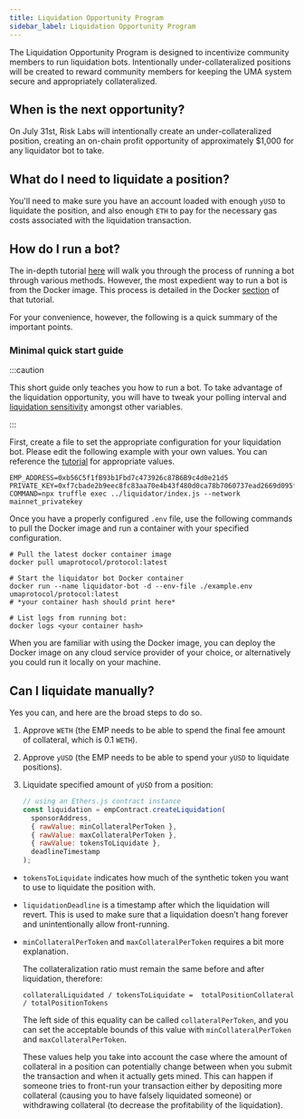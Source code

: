 ```yaml
---
title: Liquidation Opportunity Program
sidebar_label: Liquidation Opportunity Program
---
```


The Liquidation Opportunity Program is designed to incentivize community members
to run liquidation bots. Intentionally under-collateralized positions will be
created to reward community members for keeping the UMA system secure and
appropriately collateralized.

## When is the next opportunity?

On July 31st, Risk Labs will intentionally create an under-collateralized
position, creating an on-chain profit opportunity of approximately \$1,000 for
any liquidator bot to take.

## What do I need to liquidate a position?

You'll need to make sure you have an account loaded with enough `yUSD` to
liquidate the position, and also enough `ETH` to pay for the necessary gas costs
associated with the liquidation transaction.

## How do I run a bot?

The in-depth tutorial [here](tutorials/bots.md) will walk you through the
process of running a bot through various methods. However, the most expedient
way to run a bot is from the Docker image. This process is detailed in the
Docker [section](tutorials/bots.md#running-the-bots-locally-with-docker) of that
tutorial.

For your convenience, however, the following is a quick summary of the important
points.

### Minimal quick start guide

:::caution

This short guide only teaches you how to run a bot. To take advantage of the
liquidation opportunity, you will have to tweak your polling interval and
[liquidation sensitivity](tutorials/bots.md#specifying-liquidation-sensitivity-parameters)
amongst other variables.

:::

First, create a file to set the appropriate configuration for your liquidation
bot. Please edit the following example with your own values. You can reference
the [tutorial](tutorials/bots.md) for appropriate values.

```shell title="example.env"
EMP_ADDRESS=0xb56C5f1fB93b1Fbd7c473926c87B6B9c4d0e21d5
PRIVATE_KEY=0xf7cbade2b9eec8fc83aa70e4b43f480d0ca78b7060737ead2669d095f2035322
COMMAND=npx truffle exec ../liquidator/index.js --network mainnet_privatekey
```

Once you have a properly configured `.env` file, use the following commands to
pull the Docker image and run a container with your specified configuration.

```shell
# Pull the latest docker container image
docker pull umaprotocol/protocol:latest

# Start the liquidator bot Docker container
docker run --name liquidator-bot -d --env-file ./example.env umaprotocol/protocol:latest
# *your container hash should print here*

# List logs from running bot:
docker logs <your container hash>
```

When you are familiar with using the Docker image, you can deploy the Docker
image on any cloud service provider of your choice, or alternatively you could
run it locally on your machine.

## Can I liquidate manually?

Yes you can, and here are the broad steps to do so.

1. Approve `WETH` (the EMP needs to be able to spend the final fee amount of
   collateral, which is 0.1 `WETH`).
2. Approve `yUSD` (the EMP needs to be able to spend your `yUSD` to liquidate
   positions).
3. Liquidate specified amount of `yUSD` from a position:

   ```js
   // using an Ethers.js contract instance
   const liquidation = empContract.createLiquidation(
     sponsorAddress,
     { rawValue: minCollateralPerToken },
     { rawValue: maxCollateralPerToken },
     { rawValue: tokensToLiquidate },
     deadlineTimestamp
   );
   ```

- `tokensToLiquidate` indicates how much of the synthetic token you want to use
  to liquidate the position with.

- `liquidationDeadline` is a timestamp after which the liquidation will revert.
  This is used to make sure that a liquidation doesn’t hang forever and
  unintentionally allow front-running.

- `minCollateralPerToken` and `maxCollateralPerToken` requires a bit more
  explanation.

  The collateralization ratio must remain the same before and after liquidation,
  therefore:

  ```
  collateralLiquidated / tokensToLiquidate =  totalPositionCollateral / totalPositionTokens
  ```

  The left side of this equality can be called `collateralPerToken`, and you can
  set the acceptable bounds of this value with `minCollateralPerToken` and
  `maxCollateralPerToken`.

  These values help you take into account the case where the amount of
  collateral in a position can potentially change between when you submit the
  transaction and when it actually gets mined. This can happen if someone tries
  to front-run your transaction either by depositing more collateral (causing
  you to have falsely liquidated someone) or withdrawing collateral (to decrease
  the profitability of the liquidation).
